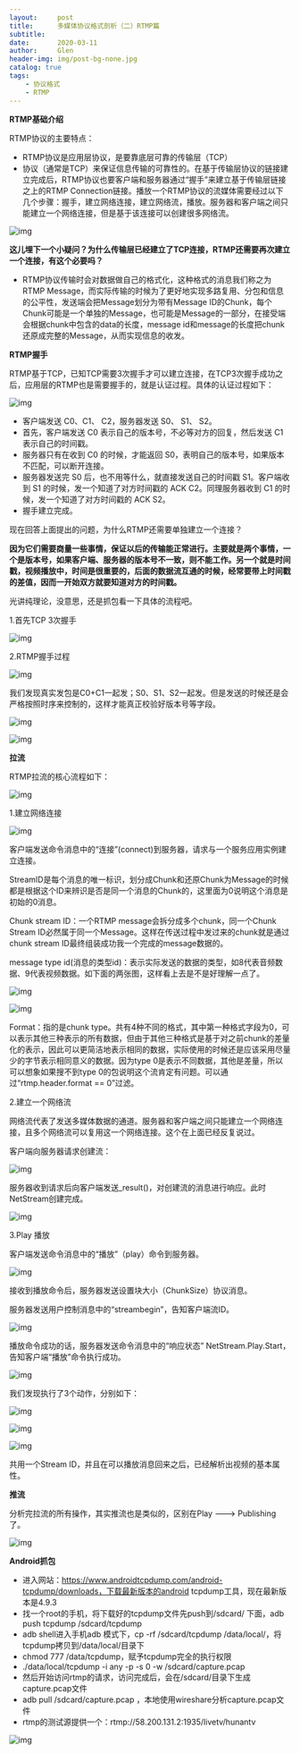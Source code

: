 ```yaml
---
layout:     post
title:      多媒体协议格式剖析（二）RTMP篇
subtitle:   
date:       2020-03-11
author:     Glen
header-img: img/post-bg-none.jpg
catalog: true
tags:
    - 协议格式
    - RTMP
---
```


**RTMP基础介绍**

RTMP协议的主要特点：

- RTMP协议是应用层协议，是要靠底层可靠的传输层（TCP）
- 协议（通常是TCP）来保证信息传输的可靠性的。在基于传输层协议的链接建立完成后，RTMP协议也要客户端和服务器通过“握手”来建立基于传输层链接之上的RTMP Connection链接。播放一个RTMP协议的流媒体需要经过以下几个步骤：握手，建立网络连接，建立网络流，播放。服务器和客户端之间只能建立一个网络连接，但是基于该连接可以创建很多网络流。

![img](https://mmbiz.qpic.cn/mmbiz_png/Ys3powTxqMzxNfLSlGWZ65nt8ktPG2sWgMWPrkhAf7Mze9P3udm1qHMJ8bbK7WQnTdwXUPslowUickGeZXf8kcg/640?wx_fmt=png&tp=webp&wxfrom=5&wx_lazy=1&wx_co=1)

**这儿埋下一个小疑问？为什么传输层已经建立了TCP连接，RTMP还需要再次建立一个连接，有这个必要吗？**

- RTMP协议传输时会对数据做自己的格式化，这种格式的消息我们称之为RTMP Message，而实际传输的时候为了更好地实现多路复用、分包和信息的公平性，发送端会把Message划分为带有Message ID的Chunk，每个Chunk可能是一个单独的Message，也可能是Message的一部分，在接受端会根据chunk中包含的data的长度，message id和message的长度把chunk还原成完整的Message，从而实现信息的收发。

**RTMP握手**

RTMP基于TCP，已知TCP需要3次握手才可以建立连接，在TCP3次握手成功之后，应用层的RTMP也是需要握手的，就是认证过程。具体的认证过程如下：

![img](https://mmbiz.qpic.cn/mmbiz_jpg/Ys3powTxqMzxNfLSlGWZ65nt8ktPG2sWqrPpgTh5EQsicnfPXUPjjXKTzfSVVRVG3mhq9QCeOrvWskrHGkpWdZA/640?wx_fmt=jpeg&tp=webp&wxfrom=5&wx_lazy=1&wx_co=1)

- 客户端发送 C0、C1、 C2，服务器发送 S0、 S1、 S2。
- 首先，客户端发送 C0 表示自己的版本号，不必等对方的回复，然后发送 C1 表示自己的时间戳。
- 服务器只有在收到 C0 的时候，才能返回 S0，表明自己的版本号，如果版本不匹配，可以断开连接。
- 服务器发送完 S0 后，也不用等什么，就直接发送自己的时间戳 S1。客户端收到 S1 的时候，发一个知道了对方时间戳的 ACK C2。同理服务器收到 C1 的时候，发一个知道了对方时间戳的 ACK S2。
- 握手建立完成。

现在回答上面提出的问题，为什么RTMP还需要单独建立一个连接？

**因为它们需要商量一些事情，保证以后的传输能正常进行。主要就是两个事情，一个是版本号，如果客户端、服务器的版本号不一致，则不能工作。另一个就是时间戳，视频播放中，时间是很重要的，后面的数据流互通的时候，经常要带上时间戳的差值，因而一开始双方就要知道对方的时间戳。**

光讲纯理论，没意思，还是抓包看一下具体的流程吧。

1.首先TCP 3次握手

![img](https://mmbiz.qpic.cn/mmbiz_jpg/Ys3powTxqMzxNfLSlGWZ65nt8ktPG2sW6Zv2zED6vXUBrmoPIwHhd0OrL1U0jWibawEe6oNMsbjIKaIIMcLcjvw/640?wx_fmt=jpeg&tp=webp&wxfrom=5&wx_lazy=1&wx_co=1)

2.RTMP握手过程

![img](https://mmbiz.qpic.cn/mmbiz_png/Ys3powTxqMzxNfLSlGWZ65nt8ktPG2sWGXBmbANkcX1Gwv136sqiayBQhUjkloCHeStj3eqtKb3gCFyIibiaMAjqA/640?wx_fmt=png&tp=webp&wxfrom=5&wx_lazy=1&wx_co=1)

我们发现真实发包是C0+C1一起发；S0、S1、S2一起发。但是发送的时候还是会严格按照时序来控制的，这样才能真正校验好版本号等字段。

![img](https://mmbiz.qpic.cn/mmbiz_png/Ys3powTxqMzxNfLSlGWZ65nt8ktPG2sWIbaCWA5ZoPyn9KhxIfHK3wH19LVo0j5Fgm3mOnZh9xNI0OiaknibYiaWg/640?wx_fmt=png&tp=webp&wxfrom=5&wx_lazy=1&wx_co=1)

![img](https://mmbiz.qpic.cn/mmbiz_png/Ys3powTxqMzxNfLSlGWZ65nt8ktPG2sWGcXcAK6BauQOZf2WUtOLLoy1WW0WkLEpcJtHW202DUrIBlqWY8dxzg/640?wx_fmt=png&tp=webp&wxfrom=5&wx_lazy=1&wx_co=1)

**拉流**

RTMP拉流的核心流程如下：

![img](https://mmbiz.qpic.cn/mmbiz_jpg/Ys3powTxqMzxNfLSlGWZ65nt8ktPG2sWA2acDicW2NTEsQ6kwF8FPD8fbiay7qicbIX0Nt1hLqZ4CIJ4WLpBabTnw/640?wx_fmt=jpeg&tp=webp&wxfrom=5&wx_lazy=1&wx_co=1)

1.建立网络连接

![img](https://mmbiz.qpic.cn/mmbiz_png/Ys3powTxqMzxNfLSlGWZ65nt8ktPG2sWXV69y7lQJtekW7643bmNH5ib3fFAbhhh9UWZlhicCdw6QPga6lvSfkAQ/640?wx_fmt=png&tp=webp&wxfrom=5&wx_lazy=1&wx_co=1)

客户端发送命令消息中的“连接”(connect)到服务器，请求与一个服务应用实例建立连接。

StreamID是每个消息的唯一标识，划分成Chunk和还原Chunk为Message的时候都是根据这个ID来辨识是否是同一个消息的Chunk的，这里面为0说明这个消息是初始的0消息。

Chunk stream ID：一个RTMP message会拆分成多个chunk，同一个Chunk Stream ID必然属于同一个Message。这样在传送过程中发过来的chunk就是通过chunk stream ID最终组装成功我一个完成的message数据的。

message type id(消息的类型id)：表示实际发送的数据的类型，如8代表音频数据、9代表视频数据。如下面的两张图，这样看上去是不是好理解一点了。

![img](https://mmbiz.qpic.cn/mmbiz_png/Ys3powTxqMzxNfLSlGWZ65nt8ktPG2sWUWez8VuDosfLboDqSYSMT15fjmTIliaibxicfMm6B64dyevSRhN9ST56A/640?wx_fmt=png&tp=webp&wxfrom=5&wx_lazy=1&wx_co=1)

![img](https://mmbiz.qpic.cn/mmbiz_png/Ys3powTxqMzxNfLSlGWZ65nt8ktPG2sWe8O3MuA9ccwKibUK07v9qgpU6JANAGhjLl4rjYBZEo9icIuH0PiaJ1Fow/640?wx_fmt=png&tp=webp&wxfrom=5&wx_lazy=1&wx_co=1)

Format：指的是chunk type。共有4种不同的格式，其中第一种格式字段为0，可以表示其他三种表示的所有数据，但由于其他三种格式是基于对之前chunk的差量化的表示，因此可以更简洁地表示相同的数据，实际使用的时候还是应该采用尽量少的字节表示相同意义的数据。因为type   0是表示不同数据，其他是差量，所以可以想象如果搜不到type    0的包说明这个流肯定有问题。可以通过“rtmp.header.format == 0”过滤。

2.建立一个网络流

网络流代表了发送多媒体数据的通道。服务器和客户端之间只能建立一个网络连接，且多个网络流可以复用这一个网络连接。这个在上面已经反复说过。

客户端向服务器请求创建流：

![img](https://mmbiz.qpic.cn/mmbiz_png/Ys3powTxqMzxNfLSlGWZ65nt8ktPG2sWqBSS6FE13VkGsrMLEXdUcynA94MpD8FfLL66qNXxjEUQO5LbHBlicwA/640?wx_fmt=png&tp=webp&wxfrom=5&wx_lazy=1&wx_co=1)

服务器收到请求后向客户端发送_result()，对创建流的消息进行响应。此时NetStream创建完成。

![img](https://mmbiz.qpic.cn/mmbiz_png/Ys3powTxqMzxNfLSlGWZ65nt8ktPG2sWfkSS9EFyqXHmdn7OHFB4n8B4Av5Cc2rApJ3rRO8mqoMOC7vZnXFicQQ/640?wx_fmt=png&tp=webp&wxfrom=5&wx_lazy=1&wx_co=1)

3.Play 播放

 客户端发送命令消息中的“播放”（play）命令到服务器。

![img](https://mmbiz.qpic.cn/mmbiz_png/Ys3powTxqMzxNfLSlGWZ65nt8ktPG2sWjCicyiaquwaOnmH1bGD9AcibWxRjOeECt5kSEXpf6qVCib59gnaY4KgVvg/640?wx_fmt=png&tp=webp&wxfrom=5&wx_lazy=1&wx_co=1)

接收到播放命令后，服务器发送设置块大小（ChunkSize）协议消息。

服务器发送用户控制消息中的“streambegin”，告知客户端流ID。

![img](https://mmbiz.qpic.cn/mmbiz_png/Ys3powTxqMzxNfLSlGWZ65nt8ktPG2sWeaKxibibQ4iaFN88BsmW2ssbqHQwDSlNvtxmIVZaRaV12oYHYdgOjiaTSg/640?wx_fmt=png&tp=webp&wxfrom=5&wx_lazy=1&wx_co=1)

播放命令成功的话，服务器发送命令消息中的“响应状态” NetStream.Play.Start，告知客户端“播放”命令执行成功。

![img](https://mmbiz.qpic.cn/mmbiz_png/Ys3powTxqMzxNfLSlGWZ65nt8ktPG2sWKRNAjmYKRfE2cMTroHibScgic0WC1JJGQhl0icx7DJx2xxXWKo8nxFRMw/640?wx_fmt=png&tp=webp&wxfrom=5&wx_lazy=1&wx_co=1)

我们发现执行了3个动作，分别如下：

![img](https://mmbiz.qpic.cn/mmbiz_png/Ys3powTxqMzxNfLSlGWZ65nt8ktPG2sW8SMribkHrqdb4d0hiaqb8s4QIib3Nhz7ZWUUqnb6jvfMpnJjibwv0Yz8EQ/640?wx_fmt=png&tp=webp&wxfrom=5&wx_lazy=1&wx_co=1)

![img](https://mmbiz.qpic.cn/mmbiz_png/Ys3powTxqMzxNfLSlGWZ65nt8ktPG2sWXHTu4DfOKSVsicWlRdZKKtFaImP4CkHEgYQSWjbrToVyhKPznZdEmTw/640?wx_fmt=png&tp=webp&wxfrom=5&wx_lazy=1&wx_co=1)

![img](https://mmbiz.qpic.cn/mmbiz_png/Ys3powTxqMzxNfLSlGWZ65nt8ktPG2sW33e5V9uLa98DW5qt85vh2wlzDMPRGr3lP2x4vfSeaJFgcbNsFbrtCQ/640?wx_fmt=png&tp=webp&wxfrom=5&wx_lazy=1&wx_co=1)

共用一个Stream ID，并且在可以播放消息回来之后，已经解析出视频的基本属性。

**推流**

分析完拉流的所有操作，其实推流也是类似的，区别在Play ---> Publishing了。

![img](https://mmbiz.qpic.cn/mmbiz_jpg/Ys3powTxqMzxNfLSlGWZ65nt8ktPG2sWISutyibc86oYxNGbPpTAG1oEozk915HibJwUIT0QmFoxlqxicdATRxArQ/640?wx_fmt=jpeg&tp=webp&wxfrom=5&wx_lazy=1&wx_co=1)

**Android抓包**

- 进入网站：https://www.androidtcpdump.com/android-tcpdump/downloads，下载最新版本的android tcpdump工具，现在最新版本是4.9.3
- 找一个root的手机，将下载好的tcpdump文件先push到/sdcard/ 下面，adb push tcpdump /sdcard/tcpdump
- adb shell进入手机adb 模式下，cp -rf /sdcard/tcpdump /data/local/，将tcpdump拷贝到/data/local/目录下
- chmod 777 /data/tcpdump，赋予tcpdump完全的执行权限
- ./data/local/tcpdump -i any -p -s 0 -w /sdcard/capture.pcap
- 然后开始访问rtmp的请求，访问完成后，会在/sdcard/目录下生成capture.pcap文件
- adb pull /sdcard/capture.pcap ，本地使用wireshare分析capture.pcap文件
- rtmp的测试源提供一个：rtmp://58.200.131.2:1935/livetv/hunantv

![img](https://mmbiz.qpic.cn/mmbiz_jpg/Ys3powTxqMzxNfLSlGWZ65nt8ktPG2sWQlGhTBly0zS62UqcDiaqAS0TcnKT0W70AH34oGHJT9aVA8HV3SZPqmQ/640?wx_fmt=jpeg&tp=webp&wxfrom=5&wx_lazy=1&wx_co=1)